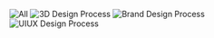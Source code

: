 ![All](https://github.com/user-attachments/assets/8836c3fb-0683-4130-8544-b503397e65cc)
![3D Design Process](https://github.com/user-attachments/assets/4c0dd5dc-fe3e-4162-9a38-339dc2eb29b0)
![Brand Design Process](https://github.com/user-attachments/assets/d21bf728-b3f9-40a5-a3a5-386bbb5033d2)
![UIUX Design Process](https://github.com/user-attachments/assets/bb1542de-318f-43f2-9333-790e566979d5)
